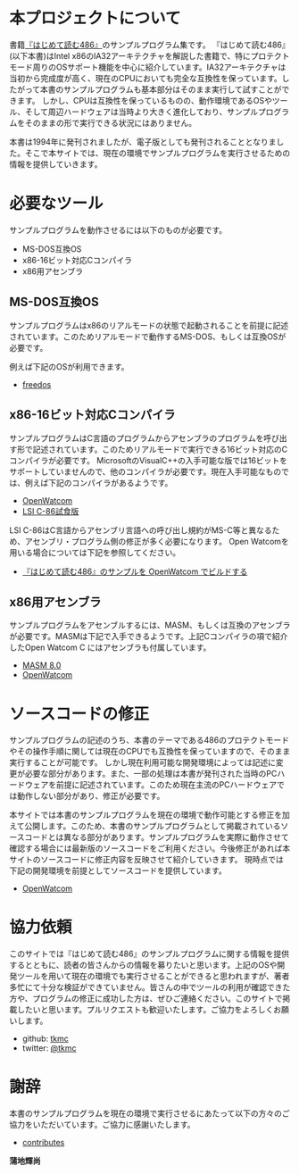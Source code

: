 # 本プロジェクトについて

 書籍[『はじめて読む486』](http://ascii.asciimw.jp/books/books/detail/4-7561-0213-1.shtml)のサンプルプログラム集です。
『はじめて読む486』(以下本書)はIntel x86のIA32アーキテクチャを解説した書籍で、特にプロテクトモード周りのOSサポート機能を中心に紹介しています。IA32アーキテクチャは当初から完成度が高く、現在のCPUにおいても完全な互換性を保っています。したがって本書のサンプルプログラムも基本部分はそのまま実行して試すことができます。
 しかし、CPUは互換性を保っているものの、動作環境であるOSやツール、そして周辺ハードウェアは当時より大きく進化しており、サンプルプログラムをそのままの形で実行できる状況にはありません。

 本書は1994年に発刊されましたが、電子版としても発刊されることとなりました。そこで本サイトでは、現在の環境でサンプルプログラムを実行させるための情報を提供していきます。

# 必要なツール
 サンプルプログラムを動作させるには以下のものが必要です。

* MS-DOS互換OS
* x86-16ビット対応Cコンパイラ
* x86用アセンブラ

## MS-DOS互換OS

サンプルプログラムはx86のリアルモードの状態で起動されることを前提に記述されています。このためリアルモードで動作するMS-DOS、もしくは互換OSが必要です。

例えば下記のOSが利用できます。

* [freedos](http://www.freedos.org/)

## x86-16ビット対応Cコンパイラ

 サンプルプログラムはC言語のプログラムからアセンブラのプログラムを呼び出す形で記述されています。このためリアルモードで実行できる16ビット対応のCコンパイラが必要です。
 MicrosoftのVisualC++の入手可能な版では16ビットをサポートしていませんので、他のコンパイラが必要です。現在入手可能なものでは、例えば下記のコンパイラがあるようです。

* [OpenWatcom](http://www.openwatcom.org/index.php/Main_Page)
* [LSI C-86試食版](http://www.lsi-j.co.jp/freesoft/)

 LSI C-86はC言語からアセンブリ言語への呼び出し規約がMS-C等と異なるため、アセンブリ・プログラム側の修正が多く必要になります。
 Open Watcomを用いる場合については下記を参照してください。

* [『はじめて読む486』のサンプルを OpenWatcom でビルドする](https://gist.github.com/k-takata/32e9954d503d67233d6e)

## x86用アセンブラ

サンプルプログラムをアセンブルするには、MASM、もしくは互換のアセンブラが必要です。MASMは下記で入手できるようです。上記Cコンパイラの項で紹介したOpen Watcom C にはアセンブラも付属しています。

* [MASM 8.0](http://www.microsoft.com/ja-jp/download/details.aspx?id=12654)
* [OpenWatcom](http://www.openwatcom.org/index.php/Main_Page)


# ソースコードの修正

 サンプルプログラムの記述のうち、本書のテーマである486のプロテクトモードやその操作手順に関しては現在のCPUでも互換性を保っていますので、そのまま実行することが可能です。
しかし現在利用可能な開発環境によっては記述に変更が必要な部分があります。また、一部の処理は本書が発刊された当時のPCハードウェアを前提に記述されています。このため現在主流のPCハードウェアでは動作しない部分があり、修正が必要です。

 本サイトでは本書のサンプルプログラムを現在の環境で動作可能とする修正を加えて公開します。このため、本書のサンプルプログラムとして掲載されているソースコードとは異なる部分があります。サンプルプログラムを実際に動作させて確認する場合には最新版のソースコードをご利用ください。今後修正があれば本サイトのソースコードに修正内容を反映させて紹介していきます。
 現時点では下記の開発環境を前提としてソースコードを提供しています。

* [OpenWatcom](http://www.openwatcom.org/index.php/Main_Page)

# 協力依頼

 このサイトでは『はじめて読む486』のサンプルプログラムに関する情報を提供するとともに、読者の皆さんからの情報を募りたいと思います。上記のOSや開発ツールを用いて現在の環境でも実行させることができると思われますが、著者多忙にて十分な検証ができていません。皆さんの中でツールの利用が確認できた方や、プログラムの修正に成功した方は、ぜひご連絡ください。このサイトで掲載したいと思います。プルリクエストも歓迎いたします。ご協力をよろしくお願いします。

 * github: [tkmc](https://github.com/tkmc/486)
 * twitter: [@tkmc](https://twitter.com/tkmc)

# 謝辞

 本書のサンプルプログラムを現在の環境で実行させるにあたって以下の方々のご協力をいただいています。ご協力に感謝いたします。

 * [contributes](https://github.com/tkmc/486/graphs/contributors)


**蒲地輝尚**
